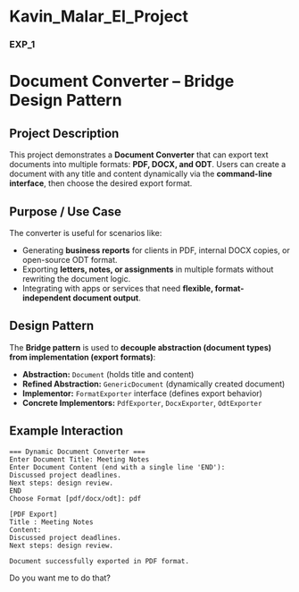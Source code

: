# Kavin_Malar_EI_Project
### EXP_1
# Document Converter – Bridge Design Pattern

## Project Description

This project demonstrates a **Document Converter** that can export text documents into multiple formats: **PDF, DOCX, and ODT**. Users can create a document with any title and content dynamically via the **command-line interface**, then choose the desired export format.

## Purpose / Use Case

The converter is useful for scenarios like:

* Generating **business reports** for clients in PDF, internal DOCX copies, or open-source ODT format.
* Exporting **letters, notes, or assignments** in multiple formats without rewriting the document logic.
* Integrating with apps or services that need **flexible, format-independent document output**.

## Design Pattern

The **Bridge pattern** is used to **decouple abstraction (document types) from implementation (export formats)**:

* **Abstraction:** `Document` (holds title and content)
* **Refined Abstraction:** `GenericDocument` (dynamically created document)
* **Implementor:** `FormatExporter` interface (defines export behavior)
* **Concrete Implementors:** `PdfExporter`, `DocxExporter`, `OdtExporter`

## Example Interaction

```
=== Dynamic Document Converter ===
Enter Document Title: Meeting Notes
Enter Document Content (end with a single line 'END'):
Discussed project deadlines.
Next steps: design review.
END
Choose Format [pdf/docx/odt]: pdf

[PDF Export]
Title : Meeting Notes
Content:
Discussed project deadlines.
Next steps: design review.

Document successfully exported in PDF format.
```


Do you want me to do that?
